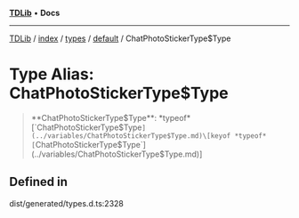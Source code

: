 [**TDLib**](../../../../../../README.md) • **Docs**

***

[TDLib](../../../../../../modules.md) / [index](../../../../../README.md) / [types](../../../README.md) / [default](../README.md) / ChatPhotoStickerType$Type

# Type Alias: ChatPhotoStickerType$Type

> **ChatPhotoStickerType$Type**: *typeof* [`ChatPhotoStickerType$Type`](../variables/ChatPhotoStickerType$Type.md)\[keyof *typeof* [`ChatPhotoStickerType$Type`](../variables/ChatPhotoStickerType$Type.md)\]

## Defined in

dist/generated/types.d.ts:2328
